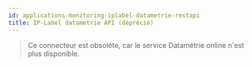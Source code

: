 ```yaml
---
id: applications-monitoring-iplabel-datametrie-restapi
title: IP-Label datametrie API (déprécié)
---
```


> Ce connecteur est obsolète, car le service Datamétrie online n'est plus disponible.
